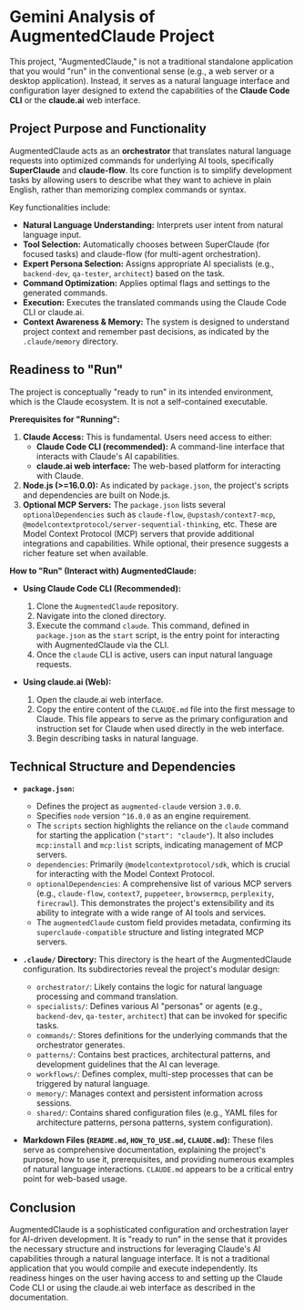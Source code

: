 # Gemini Analysis of AugmentedClaude Project

This project, "AugmentedClaude," is not a traditional standalone application that you would "run" in the conventional sense (e.g., a web server or a desktop application). Instead, it serves as a natural language interface and configuration layer designed to extend the capabilities of the **Claude Code CLI** or the **claude.ai** web interface.

## Project Purpose and Functionality

AugmentedClaude acts as an **orchestrator** that translates natural language requests into optimized commands for underlying AI tools, specifically **SuperClaude** and **claude-flow**. Its core function is to simplify development tasks by allowing users to describe what they want to achieve in plain English, rather than memorizing complex commands or syntax.

Key functionalities include:
*   **Natural Language Understanding:** Interprets user intent from natural language input.
*   **Tool Selection:** Automatically chooses between SuperClaude (for focused tasks) and claude-flow (for multi-agent orchestration).
*   **Expert Persona Selection:** Assigns appropriate AI specialists (e.g., `backend-dev`, `qa-tester`, `architect`) based on the task.
*   **Command Optimization:** Applies optimal flags and settings to the generated commands.
*   **Execution:** Executes the translated commands using the Claude Code CLI or claude.ai.
*   **Context Awareness & Memory:** The system is designed to understand project context and remember past decisions, as indicated by the `.claude/memory` directory.

## Readiness to "Run"

The project is conceptually "ready to run" in its intended environment, which is the Claude ecosystem. It is not a self-contained executable.

**Prerequisites for "Running":**
1.  **Claude Access:** This is fundamental. Users need access to either:
    *   **Claude Code CLI (recommended):** A command-line interface that interacts with Claude's AI capabilities.
    *   **claude.ai web interface:** The web-based platform for interacting with Claude.
2.  **Node.js (>=16.0.0):** As indicated by `package.json`, the project's scripts and dependencies are built on Node.js.
3.  **Optional MCP Servers:** The `package.json` lists several `optionalDependencies` such as `claude-flow`, `@upstash/context7-mcp`, `@modelcontextprotocol/server-sequential-thinking`, etc. These are Model Context Protocol (MCP) servers that provide additional integrations and capabilities. While optional, their presence suggests a richer feature set when available.

**How to "Run" (Interact with) AugmentedClaude:**

*   **Using Claude Code CLI (Recommended):**
    1.  Clone the `AugmentedClaude` repository.
    2.  Navigate into the cloned directory.
    3.  Execute the command `claude`. This command, defined in `package.json` as the `start` script, is the entry point for interacting with AugmentedClaude via the CLI.
    4.  Once the `claude` CLI is active, users can input natural language requests.

*   **Using claude.ai (Web):**
    1.  Open the claude.ai web interface.
    2.  Copy the entire content of the `CLAUDE.md` file into the first message to Claude. This file appears to serve as the primary configuration and instruction set for Claude when used directly in the web interface.
    3.  Begin describing tasks in natural language.

## Technical Structure and Dependencies

*   **`package.json`:**
    *   Defines the project as `augmented-claude` version `3.0.0`.
    *   Specifies `node` version `^16.0.0` as an engine requirement.
    *   The `scripts` section highlights the reliance on the `claude` command for starting the application (`"start": "claude"`). It also includes `mcp:install` and `mcp:list` scripts, indicating management of MCP servers.
    *   `dependencies`: Primarily `@modelcontextprotocol/sdk`, which is crucial for interacting with the Model Context Protocol.
    *   `optionalDependencies`: A comprehensive list of various MCP servers (e.g., `claude-flow`, `context7`, `puppeteer`, `browsermcp`, `perplexity`, `firecrawl`). This demonstrates the project's extensibility and its ability to integrate with a wide range of AI tools and services.
    *   The `augmentedClaude` custom field provides metadata, confirming its `superclaude-compatible` structure and listing integrated MCP servers.

*   **`.claude/` Directory:** This directory is the heart of the AugmentedClaude configuration. Its subdirectories reveal the project's modular design:
    *   `orchestrator/`: Likely contains the logic for natural language processing and command translation.
    *   `specialists/`: Defines various AI "personas" or agents (e.g., `backend-dev`, `qa-tester`, `architect`) that can be invoked for specific tasks.
    *   `commands/`: Stores definitions for the underlying commands that the orchestrator generates.
    *   `patterns/`: Contains best practices, architectural patterns, and development guidelines that the AI can leverage.
    *   `workflows/`: Defines complex, multi-step processes that can be triggered by natural language.
    *   `memory/`: Manages context and persistent information across sessions.
    *   `shared/`: Contains shared configuration files (e.g., YAML files for architecture patterns, persona patterns, system configuration).

*   **Markdown Files (`README.md`, `HOW_TO_USE.md`, `CLAUDE.md`):** These files serve as comprehensive documentation, explaining the project's purpose, how to use it, prerequisites, and providing numerous examples of natural language interactions. `CLAUDE.md` appears to be a critical entry point for web-based usage.

## Conclusion

AugmentedClaude is a sophisticated configuration and orchestration layer for AI-driven development. It is "ready to run" in the sense that it provides the necessary structure and instructions for leveraging Claude's AI capabilities through a natural language interface. It is not a traditional application that you would compile and execute independently. Its readiness hinges on the user having access to and setting up the Claude Code CLI or using the claude.ai web interface as described in the documentation.
